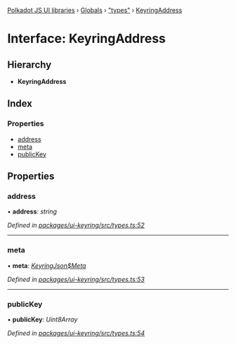 [Polkadot JS UI libraries](../README.md) › [Globals](../globals.md) › ["types"](../modules/_types_.md) › [KeyringAddress](_types_.keyringaddress.md)

# Interface: KeyringAddress

## Hierarchy

* **KeyringAddress**

## Index

### Properties

* [address](_types_.keyringaddress.md#address)
* [meta](_types_.keyringaddress.md#meta)
* [publicKey](_types_.keyringaddress.md#publickey)

## Properties

###  address

• **address**: *string*

*Defined in [packages/ui-keyring/src/types.ts:52](https://github.com/polkadot-js/ui/blob/5ddcec77/packages/ui-keyring/src/types.ts#L52)*

___

###  meta

• **meta**: *[KeyringJson$Meta](_types_.keyringjson_meta.md)*

*Defined in [packages/ui-keyring/src/types.ts:53](https://github.com/polkadot-js/ui/blob/5ddcec77/packages/ui-keyring/src/types.ts#L53)*

___

###  publicKey

• **publicKey**: *Uint8Array*

*Defined in [packages/ui-keyring/src/types.ts:54](https://github.com/polkadot-js/ui/blob/5ddcec77/packages/ui-keyring/src/types.ts#L54)*
